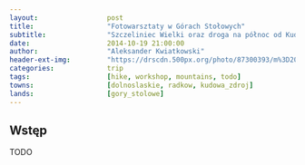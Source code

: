 ```yaml
---
layout:                 post
title:                  "Fotowarsztaty w Górach Stołowych"
subtitle:               "Szczeliniec Wielki oraz droga na północ od Kudowy Zdrój"
date:                   2014-10-19 21:00:00
author:                 "Aleksander Kwiatkowski"
header-ext-img:         "https://drscdn.500px.org/photo/87300393/m%3D2048/9293889b89d2e64faed85e0fbf303dbd"
categories:             trip
tags:                   [hike, workshop, mountains, todo]
towns:                  [dolnoslaskie, radkow, kudowa_zdroj]
lands:                  [gory_stolowe]
---
```


Wstęp
-----

TODO
